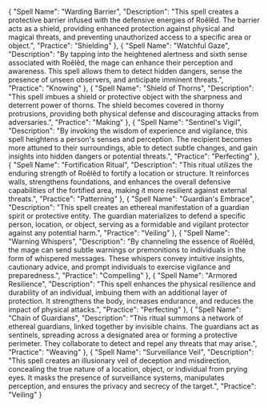 {
  "Spell Name": "Warding Barrier",
  "Description": "This spell creates a protective barrier infused with the defensive energies of Roêlêd. The barrier acts as a shield, providing enhanced protection against physical and magical threats, and preventing unauthorized access to a specific area or object.",
  "Practice": "Shielding"
},
{
  "Spell Name": "Watchful Gaze",
  "Description": "By tapping into the heightened alertness and sixth sense associated with Roêlêd, the mage can enhance their perception and awareness. This spell allows them to detect hidden dangers, sense the presence of unseen observers, and anticipate imminent threats.",
  "Practice": "Knowing"
},
{
  "Spell Name": "Shield of Thorns",
  "Description": "This spell imbues a shield or protective object with the sharpness and deterrent power of thorns. The shield becomes covered in thorny protrusions, providing both physical defense and discouraging attacks from adversaries.",
  "Practice": "Making"
},
{
  "Spell Name": "Sentinel's Vigil",
  "Description": "By invoking the wisdom of experience and vigilance, this spell heightens a person's senses and perception. The recipient becomes more attuned to their surroundings, able to detect subtle changes, and gain insights into hidden dangers or potential threats.",
  "Practice": "Perfecting"
},
{
  "Spell Name": "Fortification Ritual",
  "Description": "This ritual utilizes the enduring strength of Roêlêd to fortify a location or structure. It reinforces walls, strengthens foundations, and enhances the overall defensive capabilities of the fortified area, making it more resilient against external threats.",
  "Practice": "Patterning"
},
{
  "Spell Name": "Guardian's Embrace",
  "Description": "This spell creates an ethereal manifestation of a guardian spirit or protective entity. The guardian materializes to defend a specific person, location, or object, serving as a formidable and vigilant protector against any potential harm.",
  "Practice": "Veiling"
},
{
  "Spell Name": "Warning Whispers",
  "Description": "By channeling the essence of Roêlêd, the mage can send subtle warnings or premonitions to individuals in the form of whispered messages. These whispers convey intuitive insights, cautionary advice, and prompt individuals to exercise vigilance and preparedness.",
  "Practice": "Compelling"
},
{
  "Spell Name": "Armored Resilience",
  "Description": "This spell enhances the physical resilience and durability of an individual, imbuing them with an additional layer of protection. It strengthens the body, increases endurance, and reduces the impact of physical attacks.",
  "Practice": "Perfecting"
},
{
  "Spell Name": "Chain of Guardians",
  "Description": "This ritual summons a network of ethereal guardians, linked together by invisible chains. The guardians act as sentinels, spreading across a designated area or forming a protective perimeter. They collaborate to detect and repel any threats that may arise.",
  "Practice": "Weaving"
},
{
  "Spell Name": "Surveillance Veil",
  "Description": "This spell creates an illusionary veil of deception and misdirection, concealing the true nature of a location, object, or individual from prying eyes. It masks the presence of surveillance systems, manipulates perception, and ensures the privacy and secrecy of the target.",
  "Practice": "Veiling"
}